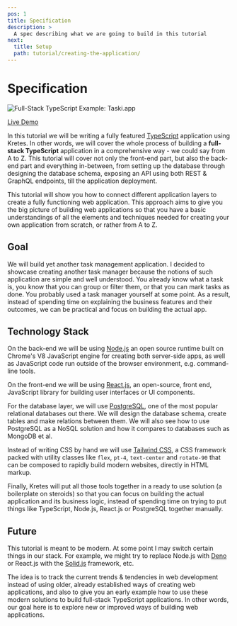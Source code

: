 ```yaml
---
pos: 1
title: Specification
description: >
  A spec describing what we are going to build in this tutorial
next:
  title: Setup 
  path: tutorial/creating-the-application/
---
```


# Specification

![Full-Stack TypeScript Example: Taski.app](/images/taskiapp.jpg#center)

[Live Demo](https://taski.app)

In this tutorial we will be writing a fully featured [TypeScript](https://www.typescriptlang.org/) application using Kretes. In other words, we will cover the whole process of building a **full-stack TypeScript** application in a comprehensive way - we could say from A to Z. This tutorial will cover not only the front-end part, but also the back-end part and everything in-between, from setting up the database through designing the database schema, exposing an API using both REST & GraphQL endpoints, till the application deployment.

This tutorial will show you how to connect different application layers to create a fully functioning web application. This approach aims to give you the big picture of building web applications so that you have a basic understandings of all the elements and techniques needed for creating your own application from scratch, or rather from A to Z.

## Goal

We will build yet another task management application. I decided to showcase creating another task manager because the notions of such application are simple and well understood. You already know what a task is, you know that you can group or filter them, or that you can mark tasks as done. You probably used a task manager yourself at some point. As a result, instead of spending time on explaining the business features and their outcomes, we can be practical and focus on building the actual app.

## Technology Stack

On the back-end we will be using [Node.js](https://nodejs.org/en/) an open source runtime built on Chrome's V8 JavaScript engine for creating both server-side apps, as well as JavaScript code run outside of the browser environment, e.g. command-line tools.

On the front-end we will be using [React.js](https://reactjs.org/), an open-source, front end, JavaScript library for building user interfaces or UI components.

For the database layer, we will use [PostgreSQL](https://www.postgresql.org/), one of the most popular relational databases out there. We will design the database schema, create tables and make relations between them. We will also see how to use PostgreSQL as a NoSQL solution and how it compares to databases such as MongoDB et al.

Instead of writing CSS by hand we will use [Tailwind CSS](https://tailwindcss.com/),
a CSS framework packed with utility classes like `flex`, `pt-4`, `text-center` and `rotate-90` that can be composed to rapidly build modern websites, directly in HTML markup.

Finally, Kretes will put all those tools together in a ready to use solution (a boilerplate on steroids) so that you can focus on building the actual application and its business logic, instead of spending time on trying to put things like TypeScript, Node.js, React.js or PostgreSQL together manually.

## Future

This tutorial is meant to be modern. At some point I may switch certain things in our stack. For example, we might try to replace Node.js with [Deno](https://deno.land/) or React.js with the [Solid.js](https://github.com/ryansolid/solid) framework, etc.

The idea is to track the current trends & tendencies in web development instead of using older, already established ways of creating web applications, and also to give you an early example how to use these modern solutions to build full-stack TypeScript applications. In other words, our goal here is to explore new or improved ways of building web applications.


